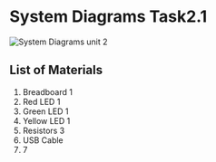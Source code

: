 # System Diagrams Task2.1

![System Diagrams unit 2](https://user-images.githubusercontent.com/112055062/202066122-17cfe507-e229-4e69-b60c-9658c3790cf5.jpg)


## List of Materials
1. Breadboard 1
2. Red LED 1
3. Green LED 1
4. Yellow LED 1
5. Resistors 3
6. USB Cable
7. 7 
